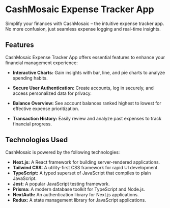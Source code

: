 # CashMosaic Expense Tracker App

Simplify your finances with CashMosaic – the intuitive expense tracker app. No more confusion, just seamless expense logging and real-time insights.

## Features

CashMosaic Expense Tracker App offers essential features to enhance your financial management experience:

- **Interactive Charts:** Gain insights with bar, line, and pie charts to analyze spending habits.

- **Secure User Authentication:** Create accounts, log in securely, and access personalized data for privacy.

- **Balance Overview:** See account balances ranked highest to lowest for effective expense prioritization.

- **Transaction History:** Easily review and analyze past expenses to track financial progress.

## Technologies Used

CashMosaic is powered by the following technologies:

- **Next.js:** A React framework for building server-rendered applications.
- **Tailwind CSS:** A utility-first CSS framework for rapid UI development.
- **TypeScript:** A typed superset of JavaScript that compiles to plain JavaScript.
- **Jest:** A popular JavaScript testing framework.
- **Prisma:** A modern database toolkit for TypeScript and Node.js.
- **NextAuth:** An authentication library for Next.js applications.
- **Redux:** A state management library for JavaScript applications.
